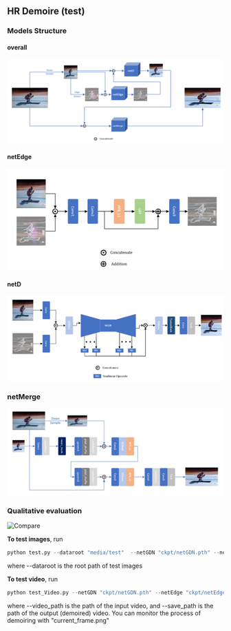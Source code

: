 ## HR Demoire (test)

### Models Structure

#### overall
![overall](https://raw.githubusercontent.com/zlzq-duanzq/HR-Demoire-Test/main/web_image/overall%20model.png)

#### netEdge
![edge_model](https://raw.githubusercontent.com/zlzq-duanzq/HR-Demoire-Test/main/web_image/edge_model.png)

#### netD
![GDN_model](https://raw.githubusercontent.com/zlzq-duanzq/HR-Demoire-Test/main/web_image/GDN_model.png)

### netMerge
![netMerge](https://raw.githubusercontent.com/zlzq-duanzq/HR-Demoire-Test/main/web_image/netMerge.png)

### Qualitative evaluation

![Compare](https://raw.githubusercontent.com/zlzq-duanzq/HR-Demoire-Test/main/web_image/Compare.png)

**To test images**, run

```python
python test.py --dataroot "media/test"  --netGDN "ckpt/netGDN.pth" --netEdge "ckpt/netEdge.pth" --netMerge "ckpt/netMerge.pth" --batchSize 1 --originalSize_h 1080 --originalSize_w 1920 --imageSize_h 1080 --imageSize_w 1920 --image_path "results" --write 1 --record "results.txt"
```

where --dataroot is the root path of test images



**To test video**, run

```python
python test_Video.py --netGDN "ckpt/netGDN.pth" --netEdge "ckpt/netEdge.pth" --netMerge "ckpt/netMerge.pth" --video_path "test_video.avi" --save_path "output_video.avi" --imageSize_h 1080 --imageSize_w 1920
```

where --video_path is the path of the input video, and --save_path is the path of the output (demoired) video. You can monitor the process of demoiring with "current_frame.png"

